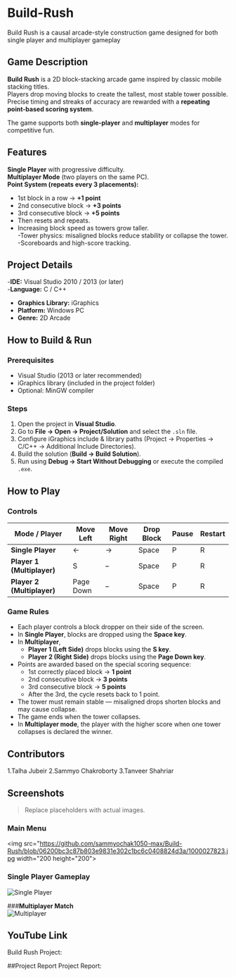 # Build-Rush
Build Rush is a causal arcade-style construction game designed for both single player and multiplayer gameplay

##  Game Description
**Build Rush** is a 2D block-stacking arcade game inspired by classic mobile stacking titles.  
Players drop moving blocks to create the tallest, most stable tower possible. Precise timing and streaks of accuracy are rewarded with a **repeating point-based scoring system**.  

The game supports both **single-player** and **multiplayer** modes for competitive fun.  


## Features
 **Single Player** with progressive difficulty.  
 **Multiplayer Mode** (two players on the same PC).  
 **Point System (repeats every 3 placements):**  
  - 1st block in a row → **+1 point**  
  - 2nd consecutive block → **+3 points**  
  - 3rd consecutive block → **+5 points**  
  - Then resets and repeats.  
  - Increasing block speed as towers grow taller.  
 -Tower physics: misaligned blocks reduce stability or collapse the tower.  
  -Scoreboards and high-score tracking.  



##  Project Details
-**IDE:** Visual Studio 2010 / 2013 (or later)  
-**Language:** C / C++  
- **Graphics Library:** iGraphics  
- **Platform:** Windows PC  
- **Genre:** 2D Arcade  


##  How to Build & Run

### Prerequisites
- Visual Studio (2013 or later recommended)  
- iGraphics library (included in the project folder)  
- Optional: MinGW compiler  

### Steps
1. Open the project in **Visual Studio**.  
2. Go to **File → Open → Project/Solution** and select the `.sln` file.  
3. Configure iGraphics include & library paths (Project → Properties → C/C++ → Additional Include Directories).  
4. Build the solution (**Build → Build Solution**).  
5. Run using **Debug → Start Without Debugging** or execute the compiled `.exe`.  



##  How to Play

### Controls
| Mode / Player | Move Left | Move Right | Drop Block | Pause | Restart |
|---------------|-----------|------------|------------|-------|---------|
| **Single Player** | ← | → | Space | P | R |
| **Player 1 (Multiplayer)** | S | – | Space | P | R |
| **Player 2 (Multiplayer)** | Page Down | – | Space | P | R |


###  **Game Rules**
- Each player controls a block dropper on their side of the screen.  
- In **Single Player**, blocks are dropped using the **Space key**.  
- In **Multiplayer**,  
  - **Player 1 (Left Side)** drops blocks using the **S key**.  
  - **Player 2 (Right Side)** drops blocks using the **Page Down key**.  
- Points are awarded based on the special scoring sequence:  
  - 1st correctly placed block → **1 point**  
  - 2nd consecutive block → **3 points**  
  - 3rd consecutive block → **5 points**  
  - After the 3rd, the cycle resets back to 1 point.  
- The tower must remain stable — misaligned drops shorten blocks and may cause collapse.  
- The game ends when the tower collapses.  
- In **Multiplayer mode**, the player with the higher score when one tower collapses is declared the winner.






## Contributors

1.Talha Jubeir
2.Sammyo Chakroborty
3.Tanveer Shahriar


## Screenshots
> Replace placeholders with actual images.  

### **Main Menu**  
 <img src="https://github.com/sammyochak1050-max/Build-Rush/blob/06200bc3c87b803e9831e302c1bc6c0408824d3a/1000027823.jpg width="200 height="200">

### **Single Player Gameplay**  
  ![Single Player](./screenshots/single.png)  

###**Multiplayer Match**  
  ![Multiplayer](./screenshots/multiplayer.png)  




  ## YouTube Link
  Build Rush Project: 
  
 ##Project Report
 Project Report:



